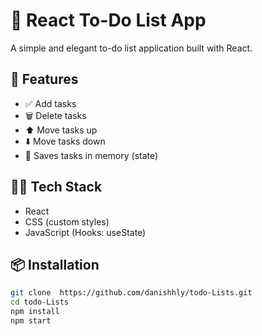 # 📝 React To-Do List App

A simple and elegant to-do list application built with React.

## 🚀 Features

- ✅ Add tasks
- 🗑️ Delete tasks
- ⬆️ Move tasks up
- ⬇️ Move tasks down
- 💾 Saves tasks in memory (state)

## 🧑‍💻 Tech Stack

- React
- CSS (custom styles)
- JavaScript (Hooks: useState)

## 📦 Installation

```bash
git clone  https://github.com/danishhly/todo-Lists.git
cd todo-Lists
npm install
npm start
```
